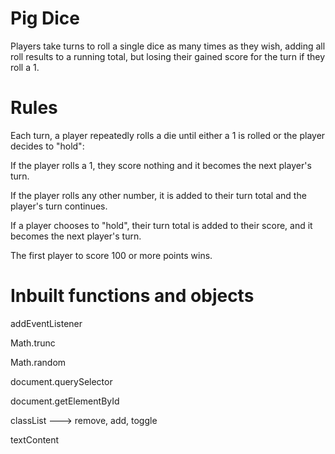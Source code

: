 # Pig Dice
Players take turns to roll a single dice as many times as they wish, adding all roll results to a running total, but losing their gained score for the turn if they roll a 1.

# Rules

Each turn, a player repeatedly rolls a die until either a 1 is rolled or the player decides to "hold":

If the player rolls a 1, they score nothing and it becomes the next player's turn.

If the player rolls any other number, it is added to their turn total and the player's turn continues.

If a player chooses to "hold", their turn total is added to their score, and it becomes the next player's turn.

The first player to score 100 or more points wins.


# Inbuilt functions and objects
addEventListener

Math.trunc

Math.random

document.querySelector

document.getElementById

classList ---> remove, add, toggle

textContent
